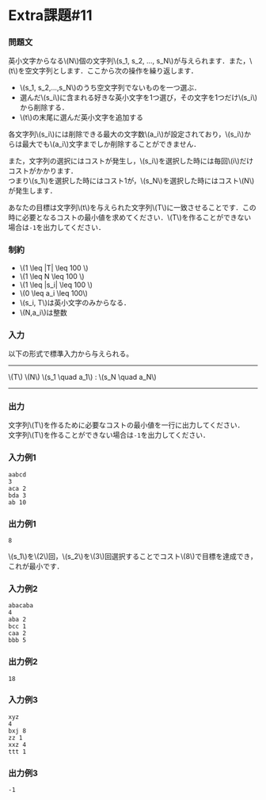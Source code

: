 # Extra課題#11

### 問題文
英小文字からなる\\(N\\)個の文字列\\(s_1, s_2, ..., s_N\\)が与えられます．また，\\(t\\)を空文字列とします．ここから次の操作を繰り返します．

- \\(s_1, s_2,...,s_N\\)のうち空文字列でないものを一つ選ぶ．
- 選んだ\\(s_i\\)に含まれる好きな英小文字を1つ選び，その文字を1つだけ\\(s_i\\)から削除する．
- \\(t\\)の末尾に選んだ英小文字を追加する

各文字列\\(s_i\\)には削除できる最大の文字数\\(a_i\\)が設定されており，\\(s_i\\)からは最大でも\\(a_i\\)文字までしか削除することができません．

また，文字列の選択にはコストが発生し，\\(s_i\\)を選択した時には毎回\\(i\\)だけコストがかかります．  
つまり\\(s_1\\)を選択した時にはコスト1が，\\(s_N\\)を選択した時にはコスト\\(N\\)が発生します．

あなたの目標は文字列\\(t\\)を与えられた文字列\\(T\\)に一致させることです．この時に必要となるコストの最小値を求めてください．\\(T\\)を作ることができない場合は``-1``を出力してください．


### 制約
- \\(1 \leq |T| \leq 100 \\)
- \\(1 \leq N \leq 100 \\)
- \\(1 \leq |s_i| \leq 100 \\)
- \\(0 \leq a_i \leq 100\\)
- \\(s_i, T\\)は英小文字のみからなる．
- \\(N,a_i\\)は整数


### 入力
以下の形式で標準入力から与えられる。

---
\\(T\\)
\\(N\\)
\\(s_1 \quad a_1\\)
:
\\(s_N \quad a_N\\)

---


### 出力
文字列\\(T\\)を作るために必要なコストの最小値を一行に出力してください．  
文字列\\(T\\)を作ることができない場合は``-1``を出力してください．

### 入力例1
```
aabcd
3
aca 2
bda 3
ab 10

```

### 出力例1
```
8

```
\\(s_1\\)を\\(2\\)回，\\(s_2\\)を\\(3\\)回選択することでコスト\\(8\\)で目標を達成でき，これが最小です．

### 入力例2
```
abacaba
4
aba 2
bcc 1
caa 2
bbb 5

```
### 出力例2
```
18

```

### 入力例3
```
xyz
4
bxj 8
zz 1
xxz 4
ttt 1

```
### 出力例3
```
-1

```